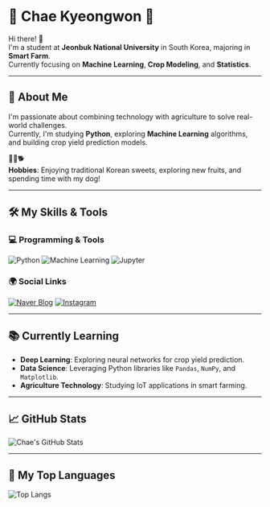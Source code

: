 # 🌱 **Chae Kyeongwon** 🌾

Hi there! 👋  
I'm a student at **Jeonbuk National University** in South Korea, majoring in **Smart Farm**.  
Currently focusing on **Machine Learning**, **Crop Modeling**, and **Statistics**.

---

## 🚀 About Me

I'm passionate about combining technology with agriculture to solve real-world challenges.  
Currently, I'm studying **Python**, exploring **Machine Learning** algorithms, and building crop yield prediction models.

🍡🍇🐕  
**Hobbies**: Enjoying traditional Korean sweets, exploring new fruits, and spending time with my dog!

---

## 🛠️ My Skills & Tools

### 💻 Programming & Tools

![Python](https://img.shields.io/badge/Python-3776AB?style=flat&logo=python&logoColor=white)
![Machine Learning](https://img.shields.io/badge/Machine%20Learning-FF6F00?style=flat&logo=google&logoColor=white)
![Jupyter](https://img.shields.io/badge/Jupyter-F37626?style=flat&logo=jupyter&logoColor=white)

### 🌍 Social Links

[![Naver Blog](https://img.shields.io/badge/Naver%20Blog-03C75A?style=flat&logo=naver&logoColor=white)]([https://your-blog-link.com](https://blog.naver.com/oenereaty))
[![Instagram](https://img.shields.io/badge/Instagram-E4405F?style=flat&logo=instagram&logoColor=white)](https://www.instagram.com/oenereaty)

---

## 📚 Currently Learning

- **Deep Learning**: Exploring neural networks for crop yield prediction.
- **Data Science**: Leveraging Python libraries like `Pandas`, `NumPy`, and `Matplotlib`.
- **Agriculture Technology**: Studying IoT applications in smart farming.

---

## 📈 GitHub Stats

![Chae's GitHub Stats](https://github-readme-stats.vercel.app/api?username=yourusername&show_icons=true&hide_title=true&theme=radical)

---

## 🌱 My Top Languages

![Top Langs](https://github-readme-stats.vercel.app/api/top-langs/?username=yourusername&layout=compact&theme=radical)

